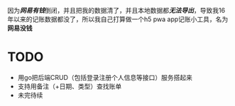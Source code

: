 因为***网易有钱***倒闭，并且把我的数据清了，并且本地数据都***无法导出***，导致我16年以来的记账数据都没了，所以我自己打算做一个h5 pwa app记账小工具，名为**网易没钱**

# TODO
- 用go把后端CRUD（包括登录注册个人信息等接口）服务搭起来
- 支持用备注（+日期、类型）查找账单
- 未完待续